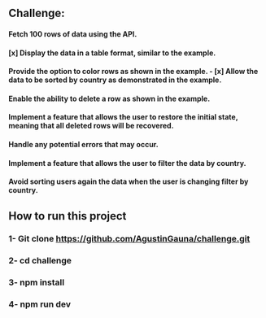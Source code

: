 ## Challenge:

#### Fetch 100 rows of data using the API.
#### [x] Display the data in a table format, similar to the example.
#### Provide the option to color rows as shown in the example. - [x] Allow the data to be sorted by country as demonstrated in the example.
#### Enable the ability to delete a row as shown in the example.
#### Implement a feature that allows the user to restore the initial state, meaning that all deleted rows will be recovered.
#### Handle any potential errors that may occur.
#### Implement a feature that allows the user to filter the data by country.
#### Avoid sorting users again the data when the user is changing filter by country.


## How to run this project

### 1- Git clone https://github.com/AgustinGauna/challenge.git
### 2- cd challenge
### 3- npm install
### 4- npm run dev
